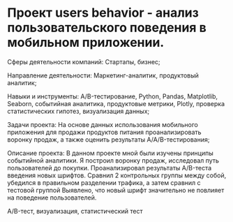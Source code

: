 # Проект users behavior - анализ пользовательского поведения в мобильном приложении.

Сферы деятельности компаний: Стартапы, бизнес;

Направление деятельности: Маркетинг-аналитик, продуктовый аналитик;

Навыки и инструменты: A/B-тестирование, Python, Pandas, Matplotlib, Seaborn, событийная аналитика, продуктовые метрики, Plotly, проверка статистических гипотез, визуализация данных;

Задачи проекта: На основе данных использования мобильного приложения для продажи продуктов питания проанализировать воронку продаж, а также оценить результаты A/A/B-тестирования;

Описание проекта: В данном проекте мной были изучены принципы событийной аналитики. Я построил воронку продаж, исследовал путь пользователей до покупки. Проанализировал результаты A/B-теста введения новых шрифтов. Сравнил 2 контрольных группы между собой, убедился в правильном разделении трафика, а затем сравнил с тестовой группой Выявлено, что новый шрифт значительно не повлияет на поведение пользователей. 

A/B-тест, визуализация, статистический тест
